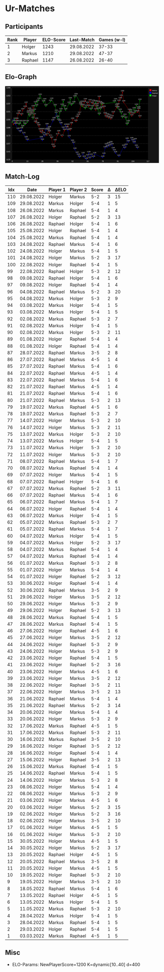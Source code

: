 # Ur-Matches

## Participants

| Rank | Player  | ELO-Score | Last-Match | Games (w-l) |
| ---- | ------- | --------- | ---------- | ----------- |
|    1 | Holger  |      1243 | 29.08.2022 | 37-33       | 
|    2 | Markus  |      1210 | 29.08.2022 | 47-37       | 
|    3 | Raphael |      1147 | 26.08.2022 | 26-40       | 

## Elo-Graph

![elo-graph](elo_changes.svg)

## Match-Log

| Idx | Date         | Player 1        | Player 2        | Score | Δ | ΔELO |
| --- | ------------ | --------------- | --------------- | ----- | - | ---- |
| 110 |  29.08.2022  |  Holger         |  Markus         |  5-2  | 3 |   15 |
| 109 |  29.08.2022  |  Markus         |  Holger         |  5-4  | 1 |    5 |
| 108 |  26.08.2022  |  Markus         |  Raphael        |  5-4  | 1 |    4 |
| 107 |  26.08.2022  |  Holger         |  Raphael        |  5-2  | 3 |   13 |
| 106 |  26.08.2022  |  Raphael        |  Holger         |  5-4  | 1 |    6 |
| 105 |  25.08.2022  |  Holger         |  Raphael        |  5-4  | 1 |    4 |
| 104 |  25.08.2022  |  Markus         |  Raphael        |  5-4  | 1 |    4 |
| 103 |  24.08.2022  |  Raphael        |  Markus         |  5-4  | 1 |    6 |
| 102 |  24.08.2022  |  Holger         |  Markus         |  5-4  | 1 |    5 |
| 101 |  24.08.2022  |  Holger         |  Markus         |  5-2  | 3 |   17 |
| 100 |  22.08.2022  |  Holger         |  Raphael        |  5-4  | 1 |    5 |
|  99 |  22.08.2022  |  Raphael        |  Holger         |  5-3  | 2 |   12 |
|  98 |  09.08.2022  |  Raphael        |  Holger         |  5-4  | 1 |    6 |
|  97 |  09.08.2022  |  Holger         |  Raphael        |  5-4  | 1 |    4 |
|  96 |  04.08.2022  |  Raphael        |  Markus         |  5-2  | 3 |   20 |
|  95 |  04.08.2022  |  Markus         |  Holger         |  5-3  | 2 |    9 |
|  94 |  03.08.2022  |  Markus         |  Holger         |  5-4  | 1 |    5 |
|  93 |  03.08.2022  |  Markus         |  Holger         |  5-4  | 1 |    5 |
|  92 |  02.08.2022  |  Markus         |  Raphael        |  5-3  | 2 |    7 |
|  91 |  02.08.2022  |  Markus         |  Holger         |  5-4  | 1 |    5 |
|  90 |  02.08.2022  |  Markus         |  Holger         |  5-3  | 2 |   11 |
|  89 |  01.08.2022  |  Holger         |  Raphael        |  5-4  | 1 |    4 |
|  88 |  01.08.2022  |  Holger         |  Raphael        |  5-4  | 1 |    4 |
|  87 |  28.07.2022  |  Raphael        |  Markus         |  3-5  | 2 |    8 |
|  86 |  27.07.2022  |  Raphael        |  Markus         |  4-5  | 1 |    4 |
|  85 |  27.07.2022  |  Raphael        |  Markus         |  5-4  | 1 |    6 |
|  84 |  22.07.2022  |  Raphael        |  Markus         |  4-5  | 1 |    4 |
|  83 |  22.07.2022  |  Raphael        |  Markus         |  5-4  | 1 |    6 |
|  82 |  21.07.2022  |  Raphael        |  Markus         |  4-5  | 1 |    4 |
|  81 |  21.07.2022  |  Raphael        |  Markus         |  5-4  | 1 |    6 |
|  80 |  21.07.2022  |  Raphael        |  Markus         |  5-3  | 2 |   13 |
|  79 |  19.07.2022  |  Markus         |  Raphael        |  4-5  | 1 |    6 |
|  78 |  19.07.2022  |  Markus         |  Raphael        |  5-3  | 2 |    7 |
|  77 |  14.07.2022  |  Holger         |  Markus         |  5-3  | 2 |   10 |
|  76 |  14.07.2022  |  Holger         |  Markus         |  5-3  | 2 |   11 |
|  75 |  13.07.2022  |  Markus         |  Holger         |  5-3  | 2 |   10 |
|  74 |  13.07.2022  |  Markus         |  Holger         |  5-4  | 1 |    5 |
|  73 |  11.07.2022  |  Markus         |  Holger         |  5-3  | 2 |   10 |
|  72 |  11.07.2022  |  Holger         |  Markus         |  5-3  | 2 |   10 |
|  71 |  08.07.2022  |  Raphael        |  Markus         |  5-4  | 1 |    7 |
|  70 |  08.07.2022  |  Markus         |  Raphael        |  5-4  | 1 |    4 |
|  69 |  07.07.2022  |  Holger         |  Markus         |  5-4  | 1 |    5 |
|  68 |  07.07.2022  |  Raphael        |  Holger         |  5-4  | 1 |    6 |
|  67 |  07.07.2022  |  Markus         |  Raphael        |  5-2  | 3 |   11 |
|  66 |  07.07.2022  |  Raphael        |  Markus         |  5-4  | 1 |    6 |
|  65 |  06.07.2022  |  Raphael        |  Markus         |  5-4  | 1 |    7 |
|  64 |  06.07.2022  |  Holger         |  Raphael        |  5-4  | 1 |    4 |
|  63 |  06.07.2022  |  Markus         |  Holger         |  5-4  | 1 |    5 |
|  62 |  05.07.2022  |  Markus         |  Raphael        |  5-3  | 2 |    7 |
|  61 |  05.07.2022  |  Raphael        |  Markus         |  5-4  | 1 |    7 |
|  60 |  04.07.2022  |  Markus         |  Holger         |  5-4  | 1 |    5 |
|  59 |  04.07.2022  |  Markus         |  Holger         |  5-2  | 3 |   17 |
|  58 |  04.07.2022  |  Markus         |  Raphael        |  5-4  | 1 |    4 |
|  57 |  04.07.2022  |  Markus         |  Raphael        |  5-4  | 1 |    4 |
|  56 |  01.07.2022  |  Markus         |  Raphael        |  5-3  | 2 |    8 |
|  55 |  01.07.2022  |  Holger         |  Markus         |  5-4  | 1 |    4 |
|  54 |  01.07.2022  |  Holger         |  Raphael        |  5-2  | 3 |   12 |
|  53 |  30.06.2022  |  Holger         |  Raphael        |  5-4  | 1 |    4 |
|  52 |  30.06.2022  |  Raphael        |  Markus         |  3-5  | 2 |    9 |
|  51 |  29.06.2022  |  Holger         |  Markus         |  3-5  | 2 |   12 |
|  50 |  29.06.2022  |  Holger         |  Markus         |  5-3  | 2 |    9 |
|  49 |  29.06.2022  |  Holger         |  Raphael        |  5-2  | 3 |   13 |
|  48 |  28.06.2022  |  Markus         |  Raphael        |  5-4  | 1 |    5 |
|  47 |  28.06.2022  |  Markus         |  Raphael        |  5-4  | 1 |    5 |
|  46 |  27.06.2022  |  Holger         |  Raphael        |  4-5  | 1 |    6 |
|  45 |  27.06.2022  |  Holger         |  Markus         |  3-5  | 2 |   12 |
|  44 |  24.06.2022  |  Holger         |  Raphael        |  5-3  | 2 |    9 |
|  43 |  24.06.2022  |  Holger         |  Markus         |  5-3  | 2 |    9 |
|  42 |  23.06.2022  |  Holger         |  Raphael        |  5-4  | 1 |    5 |
|  41 |  23.06.2022  |  Holger         |  Raphael        |  5-2  | 3 |   16 |
|  40 |  23.06.2022  |  Holger         |  Markus         |  4-5  | 1 |    6 |
|  39 |  23.06.2022  |  Holger         |  Markus         |  3-5  | 2 |   12 |
|  38 |  22.06.2022  |  Holger         |  Raphael        |  3-5  | 2 |   11 |
|  37 |  22.06.2022  |  Holger         |  Markus         |  3-5  | 2 |   13 |
|  36 |  21.06.2022  |  Raphael        |  Markus         |  5-4  | 1 |    4 |
|  35 |  21.06.2022  |  Raphael        |  Markus         |  5-2  | 3 |   14 |
|  34 |  20.06.2022  |  Holger         |  Markus         |  5-4  | 1 |    4 |
|  33 |  20.06.2022  |  Holger         |  Markus         |  5-3  | 2 |    9 |
|  32 |  17.06.2022  |  Markus         |  Raphael        |  4-5  | 1 |    5 |
|  31 |  17.06.2022  |  Markus         |  Raphael        |  5-3  | 2 |   11 |
|  30 |  16.06.2022  |  Markus         |  Raphael        |  3-5  | 2 |   10 |
|  29 |  16.06.2022  |  Holger         |  Raphael        |  3-5  | 2 |   12 |
|  28 |  16.06.2022  |  Holger         |  Raphael        |  5-4  | 1 |    4 |
|  27 |  15.06.2022  |  Holger         |  Raphael        |  3-5  | 2 |   13 |
|  26 |  15.06.2022  |  Markus         |  Raphael        |  5-4  | 1 |    5 |
|  25 |  14.06.2022  |  Raphael        |  Markus         |  5-4  | 1 |    5 |
|  24 |  14.06.2022  |  Holger         |  Markus         |  5-3  | 2 |    8 |
|  23 |  08.06.2022  |  Holger         |  Markus         |  5-4  | 1 |    4 |
|  22 |  08.06.2022  |  Holger         |  Markus         |  5-3  | 2 |    9 |
|  21 |  03.06.2022  |  Holger         |  Markus         |  4-5  | 1 |    6 |
|  20 |  03.06.2022  |  Holger         |  Markus         |  5-2  | 3 |   15 |
|  19 |  02.06.2022  |  Holger         |  Markus         |  5-2  | 3 |   16 |
|  18 |  02.06.2022  |  Holger         |  Markus         |  3-5  | 2 |   10 |
|  17 |  01.06.2022  |  Holger         |  Markus         |  4-5  | 1 |    5 |
|  16 |  01.06.2022  |  Holger         |  Markus         |  5-3  | 2 |   10 |
|  15 |  30.05.2022  |  Holger         |  Markus         |  4-5  | 1 |    5 |
|  14 |  30.05.2022  |  Holger         |  Markus         |  5-2  | 3 |   17 |
|  13 |  20.05.2022  |  Raphael        |  Holger         |  4-5  | 1 |    5 |
|  12 |  20.05.2022  |  Raphael        |  Markus         |  3-5  | 2 |    8 |
|  11 |  20.05.2022  |  Holger         |  Markus         |  4-5  | 1 |    5 |
|  10 |  19.05.2022  |  Holger         |  Raphael        |  5-3  | 2 |   10 |
|   9 |  19.05.2022  |  Holger         |  Markus         |  3-5  | 2 |   10 |
|   8 |  18.05.2022  |  Raphael        |  Markus         |  5-4  | 1 |    6 |
|   7 |  13.05.2022  |  Raphael        |  Holger         |  4-5  | 1 |    5 |
|   6 |  13.05.2022  |  Markus         |  Holger         |  5-4  | 1 |    5 |
|   5 |  11.05.2022  |  Markus         |  Raphael        |  5-3  | 2 |   10 |
|   4 |  28.04.2022  |  Markus         |  Holger         |  5-4  | 1 |    5 |
|   3 |  28.04.2022  |  Markus         |  Raphael        |  5-4  | 1 |    5 |
|   2 |  29.03.2022  |  Holger         |  Raphael        |  5-4  | 1 |    5 |
|   1 |  03.03.2022  |  Markus         |  Raphael        |  4-5  | 1 |    5 |

## Misc

* ELO-Params: NewPlayerScore=1200 K=dynamic[10..40] d=400
